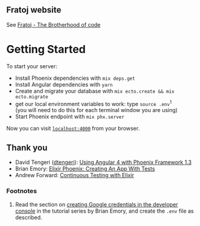 Fratoj website
---
See [Fratoj - The Brotherhood of code](http://fratoj.tuvok.nl)

# Getting Started
To start your server:

  * Install Phoenix dependencies with `mix deps.get`
  * Install Angular dependencies with `yarn`
  * Create and migrate your database with `mix ecto.create && mix ecto.migrate`
  * get our local environment variables to work: type `source .env`<sup>1</sup><br>
    (you will need to do this for each terminal window you are using)
  * Start Phoenix endpoint with `mix phx.server`

Now you can visit [`localhost:4000`](http://localhost:4000) from your browser.

## Thank you
 * David Tengeri ([dtengeri](https://github.com/dtengeri)): [Using Angular 4 with Phoenix Framework 1.3](http://blog.dtengeri.com/2017/10/phoenix-angular.html)
 * Brian Emory: [Elixir Phoenix: Creating An App With Tests ](https://medium.brianemory.com/elixir-phoenix-creating-an-app-part-5-setting-a-current-user-43b90c7468d5)
 * Andrew Forward: [Continuous Testing with Elixir](https://medium.com/@a4word/continuous-testing-with-elixir-ddc1107c5cc0)

### Footnotes
1. Read the section on [creating Google credentials in the developer console](https://medium.brianemory.com/elixir-phoenix-creating-an-app-part-4-using-google-%C3%BCberauth-e7d2ed1a3541) in the tutorial series by Brian Emory, and create the `.env` file as described.
